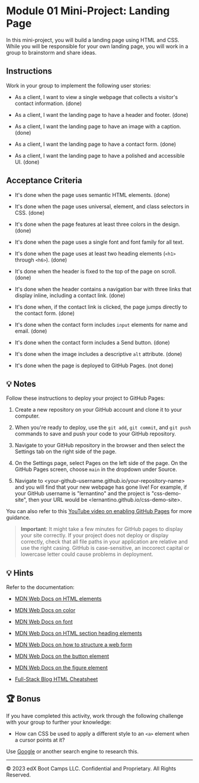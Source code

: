 # Module 01 Mini-Project: Landing Page

In this mini-project, you will build a landing page using HTML and CSS. While you will be responsible for your own landing page, you will work in a group to brainstorm and share ideas.

## Instructions

Work in your group to implement the following user stories:

* As a client, I want to view a single webpage that collects a visitor's contact information. (done)

* As a client, I want the landing page to have a header and footer. (done)

* As a client, I want the landing page to have an image with a caption. (done)

* As a client, I want the landing page to have a contact form. (done)

* As a client, I want the landing page to have a polished and accessible UI. (done)

## Acceptance Criteria

* It's done when the page uses semantic HTML elements. (done)

* It's done when the page uses universal, element, and class selectors in CSS. (done)

* It's done when the page features at least three colors in the design. (done)

* It's done when the page uses a single font and font family for all text.

* It's done when the page uses at least two heading elements (`<h1>` through `<h6>`). (done)

* It's done when the header is fixed to the top of the page on scroll. (done)

* It's done when the header contains a navigation bar with three links that display inline, including a contact link. (done)

* It's done when, if the contact link is clicked, the page jumps directly to the contact form. (done)

* It's done when the contact form includes `input` elements for name and email. (done)

* It's done when the contact form includes a Send button. (done)

* It's done when the image includes a descriptive `alt` attribute. (done)

* It's done when the page is deployed to GitHub Pages. (not done)

## 💡 Notes

Follow these instructions to deploy your project to GitHub Pages:

1. Create a new repository on your GitHub account and clone it to your computer.

2. When you're ready to deploy, use the `git add`, `git commit`, and `git push` commands to save and push your code to your GitHub repository.

3. Navigate to your GitHub repository in the browser and then select the Settings tab on the right side of the page.

4. On the Settings page, select Pages on the left side of the page. On the GitHub Pages screen, choose `main` in the dropdown under Source.

5. Navigate to <your-github-username.github.io/your-repository-name> and you will find that your new webpage has gone live! For example, if your GitHub username is "lernantino" and the project is "css-demo-site", then your URL would be <lernantino.github.io/css-demo-site>.

You can also refer to this [YouTube video on enabling GitHub Pages](https://youtu.be/P4Mu1t5rIXg) for more guidance.

> **Important**: It might take a few minutes for GitHub pages to display your site correctly. If your project does not deploy or display correctly, check that all file paths in your application are relative and use the right casing. GitHub is case-sensitive, an inccorect capital or lowercase letter could cause problems in deployment.

## 💡 Hints

Refer to the documentation:

* [MDN Web Docs on HTML elements](https://developer.mozilla.org/en-US/docs/Web/HTML/Element)

* [MDN Web Docs on color](https://developer.mozilla.org/en-US/docs/Web/CSS/color)

* [MDN Web Docs on font](https://developer.mozilla.org/en-US/docs/Web/CSS/font)

* [MDN Web Docs on HTML section heading elements](https://developer.mozilla.org/en-US/docs/Web/HTML/Element/Heading_Elements)

* [MDN Web Docs on how to structure a web form](https://developer.mozilla.org/en-US/docs/Learn/Forms/How_to_structure_a_web_form)

* [MDN Web Docs on the button element](https://developer.mozilla.org/en-US/docs/Web/HTML/Element/button)

* [MDN Web Docs on the figure element](https://developer.mozilla.org/en-US/docs/Web/HTML/Element/figure)

* [Full-Stack Blog HTML Cheatsheet](https://coding-boot-camp.github.io/full-stack/html/html-cheatsheet)

## 🏆 Bonus

If you have completed this activity, work through the following challenge with your group to further your knowledge:

* How can CSS be used to apply a different style to an `<a>` element when a cursor points at it?

Use [Google](https://www.google.com) or another search engine to research this.

---

© 2023 edX Boot Camps LLC. Confidential and Proprietary. All Rights Reserved.
